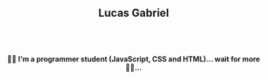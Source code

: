 <h2 align="center">Lucas Gabriel</h2>
<br>
<br>
 <h4 align="center"> 👋🏻 I'm a programmer student (JavaScript, CSS and HTML)... wait for more 🤚🏻...</h4>

<!---
Lucas-Gabriel-dev/Lucas-Gabriel-dev is a ✨ special ✨ repository because its `README.md` (this file) appears on your GitHub profile.
You can click the Preview link to take a look at your changes.
--->
